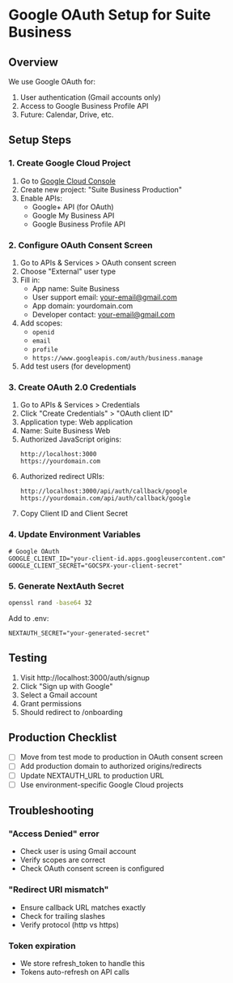 # Google OAuth Setup for Suite Business

## Overview
We use Google OAuth for:
1. User authentication (Gmail accounts only)
2. Access to Google Business Profile API
3. Future: Calendar, Drive, etc.

## Setup Steps

### 1. Create Google Cloud Project
1. Go to [Google Cloud Console](https://console.cloud.google.com)
2. Create new project: "Suite Business Production"
3. Enable APIs:
   - Google+ API (for OAuth)
   - Google My Business API
   - Google Business Profile API

### 2. Configure OAuth Consent Screen
1. Go to APIs & Services > OAuth consent screen
2. Choose "External" user type
3. Fill in:
   - App name: Suite Business
   - User support email: your-email@gmail.com
   - App domain: yourdomain.com
   - Developer contact: your-email@gmail.com
4. Add scopes:
   - `openid`
   - `email`
   - `profile`
   - `https://www.googleapis.com/auth/business.manage`
5. Add test users (for development)

### 3. Create OAuth 2.0 Credentials
1. Go to APIs & Services > Credentials
2. Click "Create Credentials" > "OAuth client ID"
3. Application type: Web application
4. Name: Suite Business Web
5. Authorized JavaScript origins:
   ```
   http://localhost:3000
   https://yourdomain.com
   ```
6. Authorized redirect URIs:
   ```
   http://localhost:3000/api/auth/callback/google
   https://yourdomain.com/api/auth/callback/google
   ```
7. Copy Client ID and Client Secret

### 4. Update Environment Variables
```env
# Google OAuth
GOOGLE_CLIENT_ID="your-client-id.apps.googleusercontent.com"
GOOGLE_CLIENT_SECRET="GOCSPX-your-client-secret"
```

### 5. Generate NextAuth Secret
```bash
openssl rand -base64 32
```

Add to .env:
```env
NEXTAUTH_SECRET="your-generated-secret"
```

## Testing

1. Visit http://localhost:3000/auth/signup
2. Click "Sign up with Google"
3. Select a Gmail account
4. Grant permissions
5. Should redirect to /onboarding

## Production Checklist

- [ ] Move from test mode to production in OAuth consent screen
- [ ] Add production domain to authorized origins/redirects
- [ ] Update NEXTAUTH_URL to production URL
- [ ] Use environment-specific Google Cloud projects

## Troubleshooting

### "Access Denied" error
- Check user is using Gmail account
- Verify scopes are correct
- Check OAuth consent screen is configured

### "Redirect URI mismatch"
- Ensure callback URL matches exactly
- Check for trailing slashes
- Verify protocol (http vs https)

### Token expiration
- We store refresh_token to handle this
- Tokens auto-refresh on API calls
